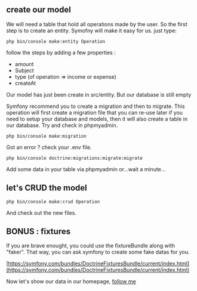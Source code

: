 ## create our model

We will need a table that hold all operations made by the user. So the first step is to create an entity. Symofny will make it easy for us. just type:

```
php bin/console make:entity Operation
```

follow the steps by adding a few properties :

- amount
- Subject
- type (of operation => income or expense)
- createAt

Our model has just been create in src/entity.
But our database is still empty

Symfony recommend you to create a migration and then to migrate. This operation will first create a migration file that you can re-use later if you need to setup your database and models, then it will also create a table in our database. Try and check in phpmyadmin.

```
php bin/console make:migration
```

Got an error ? check your .env file.

```
php bin/console doctrine:migrations:migrate:migrate
```

Add some data in your table via phpmyadmin or...wait a minute...

## let's CRUD the model

```
php bin/console make:crud Operation
```

And check out the new files.

## BONUS : fixtures

If you are brave enought, you could use the fixtureBundle along with "faker". That way, you can ask symfony to create some fake datas for you.

[https://symfony.com/bundles/DoctrineFixturesBundle/current/index.html](https://symfony.com/bundles/DoctrineFixturesBundle/current/index.html)

Now let's show our data in our homepage, [follow me](populatetemplate.md)
